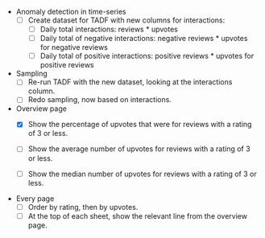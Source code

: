 * Anomaly detection in time-series
	* [ ] Create dataset for TADF with new columns for interactions:
	  * [ ] Daily total interactions: reviews * upvotes
	  * [ ] Daily total of negative interactions: negative reviews * upvotes for negative reviews
	  * [ ] Daily total of positive interactions: positive reviews * upvotes for positive reviews

* Sampling
	* [ ] Re-run TADF with the new dataset, looking at the interactions column.
	* [ ] Redo sampling, now based on interactions.

* Overview page
  * [x] Show the percentage of upvotes that were for reviews with a rating of 3 or less.
  * [ ] Show the average number of upvotes for reviews with a rating of 3 or less.
  * [ ] Show the median number of upvotes for reviews with a rating of 3 or less.


* Every page
  * [ ] Order by rating, then by upvotes.
  * [ ] At the top of each sheet, show the relevant line from the overview page.